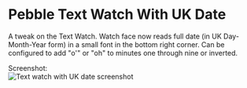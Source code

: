 Pebble Text Watch With UK Date
=================

A tweak on the Text Watch. Watch face now reads full date (in UK Day-Month-Year form) in a small font in the bottom right corner. Can be configured to add "o'" or "oh" to minutes one through nine or inverted.

Screenshot:  
![Text watch with UK date screenshot](screenshot.png?raw=true)
